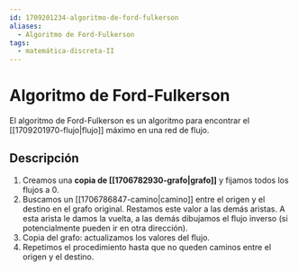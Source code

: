 ```yaml
---
id: 1709201234-algoritmo-de-ford-fulkerson
aliases:
  - Algoritmo de Ford-Fulkerson
tags:
  - matemática-discreta-II
---
```


# Algoritmo de Ford-Fulkerson

El algoritmo de Ford-Fulkerson es un algoritmo para encontrar el [[1709201970-flujo|flujo]] máximo en una red de flujo.

## Descripción

1. Creamos una **copia de [[1706782930-grafo|grafo]]** y fijamos todos los flujos a 0.
2. Buscamos un [[1706786847-camino|camino]]  entre el origen y el destino en el grafo original. Restamos este valor a las demás aristas. A esta arista le damos la vuelta, a las demás dibujamos el flujo inverso (si potencialmente pueden ir en otra dirección).
3. Copia del grafo: actualizamos los valores del flujo.
4. Repetimos el procedimiento hasta que no queden caminos entre el origen y el destino.
